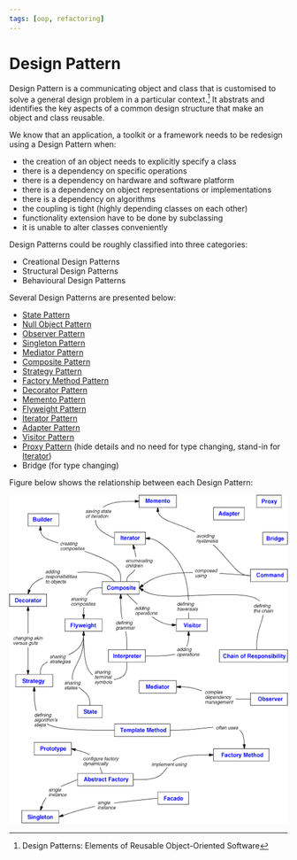 ```yaml
---
tags: [oop, refactoring]
---
```


# Design Pattern

Design Pattern is a communicating object and class that is customised to solve a
general design problem in a particular context.[^gangOfFour] It abstrats and
identifies the key aspects of a common design structure that make an object and
class reusable.

We know that an application, a toolkit or a framework needs to be redesign using
a Design Pattern when:
- the creation of an object needs to explicitly specify a class
- there is a dependency on specific operations
- there is a dependency on hardware and software platform
- there is a dependency on object representations or implementations
- there is a dependency on algorithms
- the coupling is tight (highly depending classes on each other)
- functionality extension have to be done by subclassing
- it is unable to alter classes conveniently

Design Patterns could be roughly classified into three categories:
- Creational Design Patterns
- Structural Design Patterns
- Behavioural Design Patterns

Several Design Patterns are presented below:
- [State Pattern](202210211637.md)
- [Null Object Pattern](202211162216.md)
- [Observer Pattern](202211231132.md)
- [Singleton Pattern](202211231900.md)
- [Mediator Pattern](202211241530.md)
- [Composite Pattern](202302101843.md)
- [Strategy Pattern](202302172008.md)
- [Factory Method Pattern](202302232101.md)
- [Decorator Pattern](202302232121.md)
- [Memento Pattern](202302232319.md)
- [Flyweight Pattern](202303071312.md)
- [Iterator Pattern](202303131007.md)
- [Adapter Pattern](202303131324.md)
- [Visitor Pattern](202303071231.md)
- [Proxy Pattern](202303132109.md) (hide details and no need for type changing, stand-in for
  [Iterator](202303131007.md))
- Bridge (for type changing)

Figure below shows the relationship between each Design Pattern:

![design patterns' relationships](./pic/design-patterns-relationships-graph.bmp)

[^gangOfFour]: Design Patterns: Elements of Reusable Object-Oriented Software
